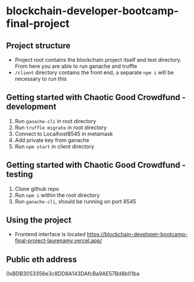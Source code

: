# blockchain-developer-bootcamp-final-project

## Project structure

- Project root contains the blockchain project itself and test directory. From here you are able to run ganache and truffle
- `/client` directory contains the front end, a separate `npm i` will be necessary to run this

## Getting started with Chaotic Good Crowdfund - development

1. Run `ganache-cli` in root directory
2. Run `truffle migrate` in root directory
3. Connect to Localhost8545 in metamask
4. Add private key from ganache
5. Run `npm start` in client directory

## Getting started with Chaotic Good Crowdfund - testing

1. Clone github repo
2. Run `npm i` within the root directory
3. Run `ganache-cli`, should be running on port 8545

## Using the project

- Frontend interface is located https://blockchain-developer-bootcamp-final-project-laurenamy.vercel.app/

## Public eth address

0xBDB3053356e3c8DD8A143DAfcBa9AE57Bd8b01ba

